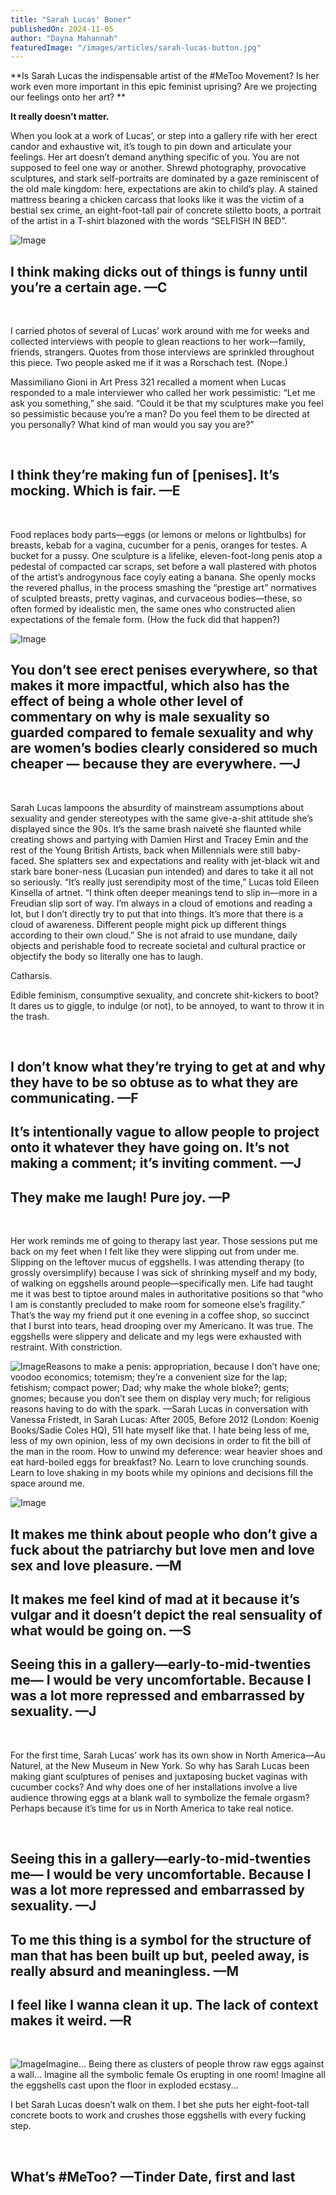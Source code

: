 ```yaml
---
title: "Sarah Lucas' Boner"
publishedOn: 2024-11-05
author: "Dayna Mahannah"
featuredImage: "/images/articles/sarah-lucas-button.jpg"
---
```


**Is Sarah Lucas the indispensable artist of the #MeToo Movement? Is her work even more important in this epic feminist uprising? Are we projecting our feelings onto her art? **

**It really doesn’t matter.**

When you look at a work of Lucas’, or step into a gallery rife with her erect candor and exhaustive wit, it’s tough to pin down and articulate your feelings. Her art doesn’t demand anything specific of you. You are not supposed to feel one way or another. Shrewd photography, provocative sculptures, and stark self-portraits are dominated by a gaze reminiscent of the old male kingdom: here, expectations are akin to child’s play. A stained mattress bearing a chicken carcass that looks like it was the victim of a bestial sex crime, an eight-foot-tall pair of concrete stiletto boots, a portrait of the artist in a T-shirt blazoned with the words “SELFISH IN BED”.

![Image](/images/articles/au-naturel.png)‍

## I think making dicks out of things is funny until you’re a certain age. —C

‍

I carried photos of several of Lucas’ work around with me for weeks and collected interviews with people to glean reactions to her work—family, friends, strangers. Quotes from those interviews are sprinkled throughout this piece. Two people asked me if it was a Rorschach test. (Nope.) 

Massimiliano Gioni in Art Press 321 recalled a moment when Lucas responded to a male interviewer who called her work pessimistic: “Let me ask you something,” she said. “Could it be that my sculptures make you feel so pessimistic because you’re a man? Do you feel them to be directed at you personally? What kind of man would you say you are?”

‍

## I think they’re making fun of [penises]. It’s mocking. Which is fair. —E

‍

Food replaces body parts—eggs (or lemons or melons or lightbulbs) for breasts, kebab for a vagina, cucumber for a penis, oranges for testes. A bucket for a pussy. One sculpture is a lifelike, eleven-foot-long penis atop a pedestal of compacted car scraps, set before a wall plastered with photos of the artist’s androgynous face coyly eating a banana. She openly mocks the revered phallus, in the process smashing the “prestige art” normatives of sculpted breasts, pretty vaginas, and curvaceous bodies—these, so often formed by idealistic men, the same ones who constructed alien expectations of the female form. (How the fuck did that happen?)

![Image](/images/articles/chicken-knickers.jpg)‍

## You don’t see erect penises everywhere, so that makes it more impactful, which also has the effect of being a whole other level of commentary on why is male sexuality so guarded compared to female sexuality and why are women’s bodies clearly considered so much cheaper — because they are everywhere. —J

‍

Sarah Lucas lampoons the absurdity of mainstream assumptions about sexuality and gender stereotypes with the same give-a-shit attitude she’s displayed since the 90s. It’s the same brash naiveté she flaunted while creating shows and partying with Damien Hirst and Tracey Emin and the rest of the Young British Artists, back when Millennials were still baby-faced. She splatters sex and expectations and reality with jet-black wit and stark bare boner-ness (Lucasian pun intended) and dares to take it all not so seriously. “It’s really just serendipity most of the time,” Lucas told Eileen Kinsella of artnet. “I think often deeper meanings tend to slip in—more in a Freudian slip sort of way. I’m always in a cloud of emotions and reading a lot, but I don’t directly try to put that into things. It’s more that there is a cloud of awareness. Different people might pick up different things according to their own cloud.” She is not afraid to use mundane, daily objects and perishable food to recreate societal and cultural practice or objectify the body so literally one has to laugh.

Catharsis.

Edible feminism, consumptive sexuality, and concrete shit-kickers to boot? It dares us to giggle, to indulge (or not), to be annoyed, to want to throw it in the trash.

‍

## I don’t know what they’re trying to get at and why they have to be so obtuse as to what they are communicating. —F

## It’s intentionally vague to allow people to project onto it whatever they have going on. It’s not making a comment; it’s inviting comment. —J

## They make me laugh! Pure joy. —P

‍

Her work reminds me of going to therapy last year. Those sessions put me back on my feet when I felt like they were slipping out from under me. Slipping on the leftover mucus of eggshells. I was attending therapy (to grossly oversimplify) because I was sick of shrinking myself and my body, of walking on eggshells around people—specifically men. Life had taught me it was best to tiptoe around males in authoritative positions so that “who I am is constantly precluded to make room for someone else’s fragility.” That’s the way my friend put it one evening in a coffee shop, so succinct that I burst into tears, head drooping over my Americano. It was true. The eggshells were slippery and delicate and my legs were exhausted with restraint. With constriction.

![Image](/images/articles/image-45355e2f.jpg)Reasons to make a penis: appropriation, because I don’t have one; voodoo economics; totemism; they’re a convenient size for the lap; fetishism; compact power; Dad; why make the whole bloke?; gents; gnomes; because you don’t see them on display very much; for religious reasons having to do with the spark.
—Sarah Lucas in conversation with Vanessa Fristedt, in Sarah Lucas: After 2005, Before 2012 (London: Koenig Books/Sadie Coles HQ), 51I hate myself like that. I hate being less of me, less of my own opinion, less of my own decisions in order to fit the bill of the man in the room. How to unwind my deference: wear heavier shoes and eat hard-boiled eggs for breakfast? No. Learn to love crunching sounds. Learn to love shaking in my boots while my opinions and decisions fill the space around me.

![Image](/images/articles/selfishinbed.jpg)
## It makes me think about people who don’t give a fuck about the patriarchy but love men and love sex and love pleasure. —M

## It makes me feel kind of mad at it because it’s vulgar and it doesn’t depict the real sensuality of what would be going on. —S

## Seeing this in a gallery—early-to-mid-twenties me— I would be very uncomfortable. Because I was a lot more repressed and embarrassed by sexuality. —J

‍

For the first time, Sarah Lucas’ work has its own show in North America—Au Naturel, at the New Museum in New York. So why has Sarah Lucas been making giant sculptures of penises and juxtaposing bucket vaginas with cucumber cocks? And why does one of her installations involve a live audience throwing eggs at a blank wall to symbolize the female orgasm? Perhaps because it’s time for us in North America to take real notice.

‍

## Seeing this in a gallery—early-to-mid-twenties me— I would be very uncomfortable. Because I was a lot more repressed and embarrassed by sexuality. —J

## To me this thing is a symbol for the structure of man that has been built up but, peeled away, is really absurd and meaningless. —M

## I feel like I wanna clean it up. The lack of context makes it weird. —R

‍

![Image](/images/articles/jubliee.png)Imagine… Being there as clusters of people throw raw eggs against a wall... Imagine all the symbolic female Os erupting in one room! Imagine all the eggshells cast upon the floor in exploded ecstasy...

I bet Sarah Lucas doesn’t walk on them. I bet she puts her eight-foot-tall concrete boots to work and crushes those eggshells with every fucking step.

‍

## What’s #MeToo? —Tinder Date, first and last

‍
